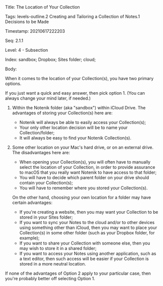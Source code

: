 Title:  The Location of Your Collection

Tags:   levels-outline.2 Creating and Tailoring a Collection of Notes.1 Decisions to be Made

Timestamp: 20210617222203

Seq:    2.1.1

Level:  4 - Subsection

Index:  sandbox; Dropbox; Sites folder; cloud; 

Body: 

When it comes to the location of your Collection(s), you have two primary options.

If you just want a quick and easy answer, then pick option 1. (You can always change your mind later, if needed.)

1. Within the Notenik folder (aka "sandbox") within iCloud Drive. The advantages of storing your Collection(s) here are:

	+ Notenik will always be able to easily access your Collection(s);
	+ Your only other location decision will be to name your Collection/folder;
	+ It will always be easy to find your Notenik Collection(s).

2. Some other location on your Mac's hard drive, or on an external drive. The disadvantages here are:

	+ When opening your Collection(s), you will often have to manually select the location of your Collection, in order to provide assurance to macOS that you really want Notenik to have access to that folder;
	+ You will have to decide which parent folder on your drive should contain your Collection(s);
	+ You will have to remember where you stored your Collection(s).

	On the other hand, choosing your own location for a folder may have certain advantages:

	+ If you're creating a website, then you may want your Collection to be stored in your Sites folder;
	+ If you want to sync your Notes to the cloud and/or to other devices using something other than iCloud, then you may want to place your Collection(s) in some other folder (such as your Dropbox folder, for example);
	+ If you want to share your Collection with someone else, then you may wish to store it in a shared folder;
	+ If you want to access your Notes using another application, such as a text editor, then such access will be easier if your Collection is stored in a more neutral location.  

If none of the advantages of Option 2 apply to your particular case, then you're probably better off selecting Option 1.
